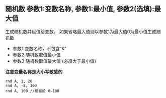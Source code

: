## 随机数 参数1:变数名称, 参数1:最小值, 参数2(选填):最大值
生成随机数并赋值给变数， 如果省略最大值则以参数1为最大值0为最小值生成随机数


- 参数1:变数名称，不包含"&"
- 参数2:随机数取值最小值
- 参数3:随机数取值最大值 (必须大于最小值)


 **注意变量名称是大小写敏感的** 

```
rnd A, 1, 20
rnd A, -8, 100
rnd A, 100 //相當於 0~100


```